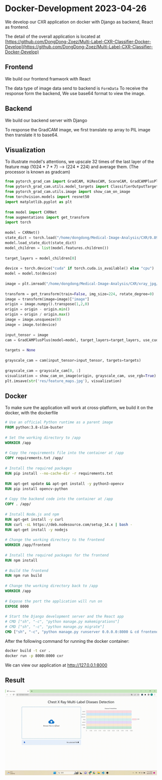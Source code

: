 # Docker-Development 2023-04-26

We develop our CXR application on docker with Django as backend, React as frontend.

The detail of the overall application is located at [https://github.com/DongDong-Zoez/Multi-Label-CXR-Classifier-Docker-Develop](https://github.com/DongDong-Zoez/Multi-Label-CXR-Classifier-Docker-Develop)

## Frontend

We build our frontend framwork with React

The data type of image data send to backend is ```FormData```
To receive the response form the backend, We use base64 format to view the image.

## Backend 

We build our backend server with Django

To response the GradCAM image, we first translate np array to PIL image then translate it to base64.

## Visualization

To illustrate model's attentions, we upscale 32 times of the last layer of the feature map (1024 * 7 * 7) --> (224 * 224) and average them. (The processor is known as gradcam)

```python
from pytorch_grad_cam import GradCAM, HiResCAM, ScoreCAM, GradCAMPlusPlus, AblationCAM, XGradCAM, EigenCAM, FullGrad
from pytorch_grad_cam.utils.model_targets import ClassifierOutputTarget
from pytorch_grad_cam.utils.image import show_cam_on_image
from torchvision.models import resnet50
import matplotlib.pyplot as plt

from model import CXRNet
from augmentations import get_transform
import torch

model = CXRNet()
state_dict = torch.load("/home/dongdong/Medical-Image-Analysis/CXR/0.8975focal.pth")
model.load_state_dict(state_dict)
model_children = list(model.features.children())

target_layers = model_children[0]

device = torch.device("cuda" if torch.cuda.is_available() else "cpu")
model = model.to(device)

image = plt.imread("/home/dongdong/Medical-Image-Analysis/CXR/xray_jpg/small_pulmonary_nodules/10_0.jpg")

transform = get_transform(train=False, img_size=224, rotate_degree=0)
image = transform(image=image)["image"]
origin = image.numpy().transpose(1,2,0)
origin = origin - origin.min()
origin = origin / origin.max()
image = image.unsqueeze(0)
image = image.to(device)

input_tensor = image
cam = GradCAMPlusPlus(model=model, target_layers=target_layers, use_cuda=True)

targets = None

grayscale_cam = cam(input_tensor=input_tensor, targets=targets)

grayscale_cam = grayscale_cam[0, :]
visualization = show_cam_on_image(origin, grayscale_cam, use_rgb=True)
plt.imsave(str('res/feature_maps.jpg'), visualization)
```

## Docker

To make sure the application will work at cross-platform, we build it on the docker, with the dockerfile

```Dockerfile
# Use an official Python runtime as a parent image
FROM python:3.8-slim-buster

# Set the working directory to /app
WORKDIR /app

# Copy the requirements file into the container at /app
COPY requirements.txt /app/

# Install the required packages
RUN pip install --no-cache-dir -r requirements.txt

RUN apt-get update && apt-get install -y python3-opencv
RUN pip install opencv-python

# Copy the backend code into the container at /app
COPY . /app/

# Install Node.js and npm
RUN apt-get install -y curl
RUN curl -sL https://deb.nodesource.com/setup_14.x | bash -
RUN apt-get install -y nodejs

# Change the working directory to the frontend
WORKDIR /app/frontend

# Install the required packages for the frontend
RUN npm install

# Build the frontend
RUN npm run build

# Change the working directory back to /app
WORKDIR /app

# Expose the port the application will run on
EXPOSE 8000

# Start the Django development server and the React app
# CMD ["sh", "-c", "python manage.py makemigrations"]
# CMD ["sh", "-c", "python manage.py migrate"]
CMD ["sh", "-c", "python manage.py runserver 0.0.0.0:8000 & cd frontend && npm run start"]
```

After the following command for running the docker container:

```sh
docker build -t cxr .
docker run -p 8000:8000 cxr
```

We can view our application at http://127.0.0.1:8000

## Result

![demo](../assets/demo-gif.gif)